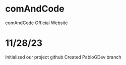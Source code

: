 # comAndCode

comAndCode Official Website

# 11/28/23

Initialized our project github
Created PabloGDev branch
